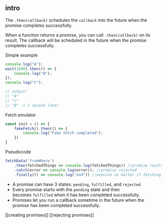 ## intro

The `.then(callback)` schedules the `callback` into the future when the promise completes successfully.

When a function returns a promise, you can call `.then(callback)` on its result. The callback will be scheduled in the future when the promise completes successfully.

Simple example
```javascript
console.log("A");
wait(1000).then(() => {
    console.log("B");
});
console.log("C");

// output:
// "A"
// "C"
// "B" -> 1 second later
```

Fetch emulator
```js
const init = () => {
    fakeFetch().then(() => {
        console.log("Fake fetch completed");
    })
}
```

Pseudocode
```js
fetchData('fromWhere')
	.then(fetchedThings => console.log(fetchedThings)) //promise resolved
	.catch(error => console.log(error)); //promise rejected
	.finally(() => console.log("end")) //execute no matter if fetching was successful or not
```

- A promise can have 3 states: `pending`, `fulfilled`, and `rejected`.
- Every promise starts with the `pending` state and then becomes `fulfilled` when it has been completed successfully.
- Promises let you run a callback sometime in the future when the promise has been completed successfully.

[[creating promises]]
[[rejecting promises]]